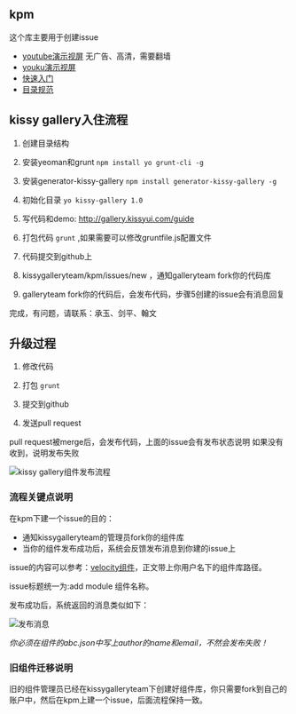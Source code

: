 ## kpm

这个库主要用于创建issue

- [youtube演示视屏](http://youtu.be/quMgyoO8zB8) 无广告、高清，需要翻墙
- [youku演示视屏](http://v.youku.com/v_show/id_XNTYwMzgxNDI4.html)
- [快速入门](http://gallery.kissyui.com/quickstart)
- [目录规范](http://gallery.kissyui.com/guide)

## kissy gallery入住流程

1. 创建目录结构
  1. 安装yeoman和grunt `npm install yo grunt-cli -g`
  2. 安装generator-kissy-gallery `npm install generator-kissy-gallery -g`
  3. 初始化目录 `yo kissy-gallery 1.0`

2. 写代码和demo: http://gallery.kissyui.com/guide

3. 打包代码 `grunt` ,如果需要可以修改gruntfile.js配置文件

4. 代码提交到github上

5. kissygalleryteam/kpm/issues/new ，通知galleryteam fork你的代码库

6. galleryteam fork你的代码后，会发布代码，步骤5创建的issue会有消息回复

完成，有问题，请联系：承玉、剑平、翰文

## 升级过程

1. 修改代码

2. 打包 `grunt`

3. 提交到github

4. 发送pull request

pull request被merge后，会发布代码，上面的issue会有发布状态说明
如果没有收到，说明发布失败

![kissy gallery组件发布流程](http://img02.taobaocdn.com/tps/i2/T1dBKnXtNgXXaGUE2E-714-565.png)

### 流程关键点说明

在kpm下建一个issue的目的：

* 通知kissygalleryteam的管理员fork你的组件库
* 当你的组件发布成功后，系统会反馈发布消息到你建的issue上

issue的内容可以参考：[velocity组件](https://github.com/kissygalleryteam/kpm/issues/5)，正文带上你用户名下的组件库路径。

issue标题统一为:add module 组件名称。

发布成功后，系统返回的消息类似如下：

![发布消息](http://img03.taobaocdn.com/tps/i3/T1jc9mXpNiXXbmmmfY-272-368.png)

*你必须在组件的abc.json中写上author的name和email，不然会发布失败！*

### 旧组件迁移说明

旧的组件管理员已经在kissygalleryteam下创建好组件库，你只需要fork到自己的账户中，然后在kpm上建一个issue，后面流程保持一致。
